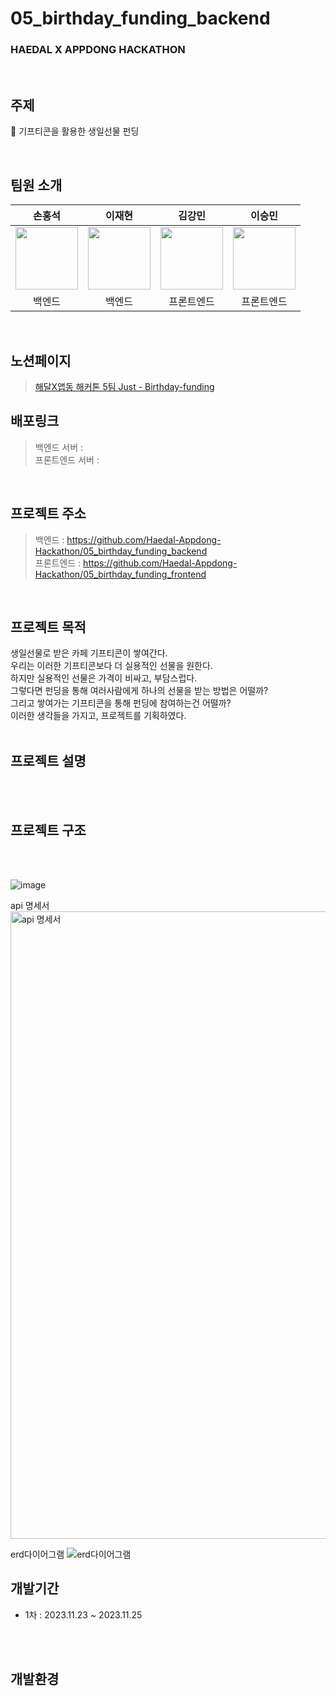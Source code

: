 # 05_birthday_funding_backend

### HAEDAL X APPDONG HACKATHON
<br>

## 주제

🎁 기프티콘을 활용한 생일선물 펀딩

<br>

## 팀원 소개

| 손홍석 | 이재현 | 김강민 | 이승민 |
|:----:|:----:|:----:|:----:|
| [<img src="https://github.com/bayy1216.png" width="100px">](https://github.com/bayy1216) | [<img src="https://github.com/fanta4715.png" width="100px">](https://github.com/fanta4715) |[<img src="https://github.com/dobbymin.png" width="100px">](https://github.com/dobbymin) | [<img src="https://github.com/miloul.png" width="100px">](https://github.com/miloul) |
| 백엔드 | 백엔드 | 프론트엔드 | 프론트엔드 |

<br>

## 노션페이지
> [해달X앱동 해커톤 5팀 Just - Birthday-funding](https://dobbyreact.notion.site/Just-Birthday-funding-437882e49cbf4e01bc304081d4df1790?pvs=4)
## 배포링크
> 백엔드 서버 : 
> <br>
> 프론트엔드 서버 : 
<br>

## 프로젝트 주소
> 백엔드 : https://github.com/Haedal-Appdong-Hackathon/05_birthday_funding_backend
> <br>
> 프론트엔드 : https://github.com/Haedal-Appdong-Hackathon/05_birthday_funding_frontend
<br>


## 프로젝트 목적
생일선물로 받은 카페 기프티콘이 쌓여간다.
<br>
우리는 이러한 기프티콘보다 더 실용적인 선물을 원한다.
<br>
하지만 실용적인 선물은 가격이 비싸고, 부담스럽다.
<br>
그렇다면 펀딩을 통해 여러사람에게 하나의 선물을 받는 방법은 어떨까?
<br>
그리고 쌓여가는 기프티콘을 통해 펀딩에 참여하는건 어떨까?
<br>
이러한 생각들을 가지고, 프로젝트를 기획하였다.
<br>
<br>


## 프로젝트 설명

<br>
<br>

## 프로젝트 구조
<br>
<br>


![image](https://github.com/Haedal-Appdong-Hackathon/05_birthday_funding_backend/assets/112597963/6e2f4754-5a29-4f3c-9478-0243933cf7c8)


api 명세서
<img width="1004" alt="api 명세서" src="https://github.com/Haedal-Appdong-Hackathon/05_birthday_funding_backend/assets/78216059/ea3389e3-a456-4f8d-82d4-a307e456c5e1">

erd다이어그램
![erd다이어그램](https://github.com/Haedal-Appdong-Hackathon/05_birthday_funding_backend/assets/78216059/99d66f5d-ce06-4b52-9319-d738d7190b24)

## 개발기간
- 1차 : 2023.11.23 ~ 2023.11.25

<br>
<br>

## 개발환경

  
<br>
<br>


